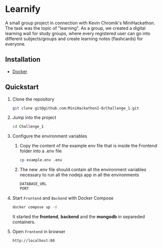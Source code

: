 # Learnify

A small group project in connection with Kevin Chromik's MiniHackathon. The task was the topic of "learning". As a group, we created a digital learning wall for study groups, where every registered user can go into different subjects/groups and create learning notes (flashcards) for everyone.

## Installation

- [Docker](https://docs.docker.com/get-started/get-docker/)

## Quickstart

1. Clone the repository

    ```bash
    git clone git@github.com:MiniHackathon2-0/Challenge_1.git
    ```

1. Jump into the project

    ```bash
    cd Challenge_1
    ```

1. Configure the environment variables

    1. Copy the content of the example env file that is inside the Frontend folder into a .env file

        ```bash
        cp example.env .env
        ```

    1. The new .env file should contain all the environment variables necessary to run all the nodejs app in all the environments

        ```bash
        DATABASE_URL
        PORT
        ```

1. Start `Frontend` and `Backend` with Docker Compose

    ```bash
    docker compose up -d
    ```

    It started the **frontend**, **backend** and the **mongodb** in separeded containers.

1. Open `Frontend` in browser

    ```bash
    http://localhost:80
    ```
